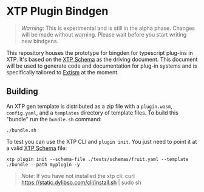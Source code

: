 # XTP Plugin Bindgen

> *Warning*: This is experimental and is still in the alpha phase.
> Changes will be made without warning. Please wait before you start writing new bindgens.

This repository houses the prototype for bingden for typescript plug-ins in XTP.
It's based on the [XTP Schema](https://docs.xtp.dylibso.com/docs/host-usage/xtp-schema)
as the driving document. This document will be used to generate code and documentation
for plug-in systems and is specifically tailored to [Extism](https://extism.org/) at the moment.

## Building

An XTP gen template is distributed as a zip file with a `plugin.wasm`, `config.yaml`, and a `templates`
directory of template files. To build this "bundle" run the `bundle.sh` command:

```
./bundle.sh
```

To test you can use the XTP CLI and `plugin init`. You just need to point it at
a valid [XTP Schema](https://docs.xtp.dylibso.com/docs/host-usage/xtp-schema) file:

```
xtp plugin init --schema-file ./tests/schemas/fruit.yaml --template ./bundle --path myplugin -y
```

> *Note*: If you have not installed the xtp cli:
> curl https://static.dylibso.com/cli/install.sh | sudo sh

